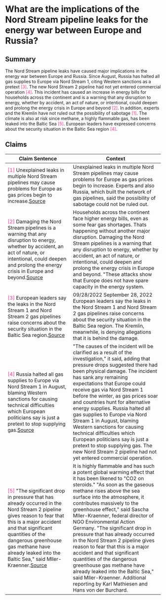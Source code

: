 # What are the implications of the Nord Stream pipeline leaks for the energy war between Europe and Russia?

## Summary
The Nord Stream pipeline leaks have caused major implications in the energy war between Europe and Russia. Since August, Russia has halted all gas supplies to Europe via Nord Stream 1, citing Western sanctions as a pretext <font color=#FF3399>[3]</font>. The new Nord Stream 2 pipeline had not yet entered commercial operation <font color=#FF3399>[4]</font>. This incident has caused an increase in energy bills for households across the continent and is a warning that any disruption to energy, whether by accident, an act of nature, or intentional, could deepen and prolong the energy crisis in Europe and beyond <font color=#FF3399>[2]</font>. In addition, experts and the Kremlin have not ruled out the possibility of sabotage <font color=#FF3399>[1]</font>. The climate is also at risk since methane, a highly flammable gas, has been leaked into the Baltic Sea <font color=#FF3399>[5]</font>. European leaders have expressed concerns about the security situation in the Baltic Sea region <font color=#FF3399>[4]</font>.

## Claims
| Claim Sentence | Context |
|---|---|
|<font color=#FF3399>[1]</font> Unexplained leaks in multiple Nord Stream pipelines may cause problems for Europe as gas prices begin to increase.<a href="https://www.cnn.com/videos/business/2022/09/27/nord-stream-pipeline-leaks-ctw-vpx.cnn" target="_blank">Source</a>| Unexplained leaks in multiple Nord Stream pipelines may cause problems for Europe as gas prices begin to increase. Experts and also Russia, which built the network of gas pipelines, said the possibility of sabotage could not be ruled out.|
|<font color=#FF3399>[2]</font> Damaging the Nord Stream pipelines is a warning that any disruption to energy, whether by accident, an act of nature, or intentional, could deepen and prolong the energy crisis in Europe and beyond.<a href="https://www.vox.com/world/2022/9/28/23376356/nord-stream-pipeline-russia-explosions-sabotage" target="_blank">Source</a>| Households across the continent face higher energy bills, even as some fear gas shortages. Thats happening without another major disruption. Damaging the Nord Stream pipelines is a warning that any disruption to energy, whether by accident, an act of nature, or intentional, could deepen and prolong the energy crisis in Europe and beyond. "These attacks show that Europe does not have spare capacity in the energy system.|
|<font color=#FF3399>[3]</font> European leaders say the leaks in the Nord Stream 1 and Nord Stream 2 gas pipelines raise concerns about the security situation in the Baltic Sea region.<a href="https://www.dw.com/en/eu-leaders-say-nord-stream-pipeline-leaks-sabotage/video-63273463" target="_blank">Source</a>| 09/28/2022 September 28, 2022 European leaders say the leaks in the Nord Stream 1 and Nord Stream 2 gas pipelines raise concerns about the security situation in the Baltic Sea region. The Kremlin, meanwhile, is denying allegations that it is behind the damage.|
|<font color=#FF3399>[4]</font> Russia halted all gas supplies to Europe via Nord Stream 1 in August, blaming Western sanctions for causing technical difficulties which European politicians say is just a pretext to stop supplying gas.<a href="https://www.cnn.com/2022/09/28/energy/nord-stream-pipeline-leaks-sabotage-intl-hnk/index.html" target="_blank">Source</a>| "The causes of the incident will be clarified as a result of the investigation," it said, adding that pressure drops suggested there had been physical damage. The incident has sank any remaining expectations that Europe could receive gas via Nord Stream 1 before the winter, as gas prices soar and countries hunt for alternative energy supplies. Russia halted all gas supplies to Europe via Nord Stream 1 in August, blaming Western sanctions for causing technical difficulties which European politicians say is just a pretext to stop supplying gas. The new Nord Stream 2 pipeline had not yet entered commercial operation.|
|<font color=#FF3399>[5]</font> "The significant drop in pressure that has already occurred in the Nord Stream 2 pipeline gives reason to fear that this is a major accident and that significant quantities of the dangerous greenhouse gas methane have already leaked into the Baltic Sea," said Mller-Kraenner.<a href="https://www.politico.eu/article/gas-leak-detected-near-nord-stream-2/" target="_blank">Source</a>| It is highly flammable and has such a potent global warming effect that it has been likened to "CO2 on steroids." "As soon as the gaseous methane rises above the sea surface into the atmosphere, it contributes massively to the greenhouse effect," said Sascha Mller-Kraenner, federal director of NGO Environmental Action Germany. "The significant drop in pressure that has already occurred in the Nord Stream 2 pipeline gives reason to fear that this is a major accident and that significant quantities of the dangerous greenhouse gas methane have already leaked into the Baltic Sea," said Mller-Kraenner. Additional reporting by Karl Mathiesen and Hans von der Burchard.|
